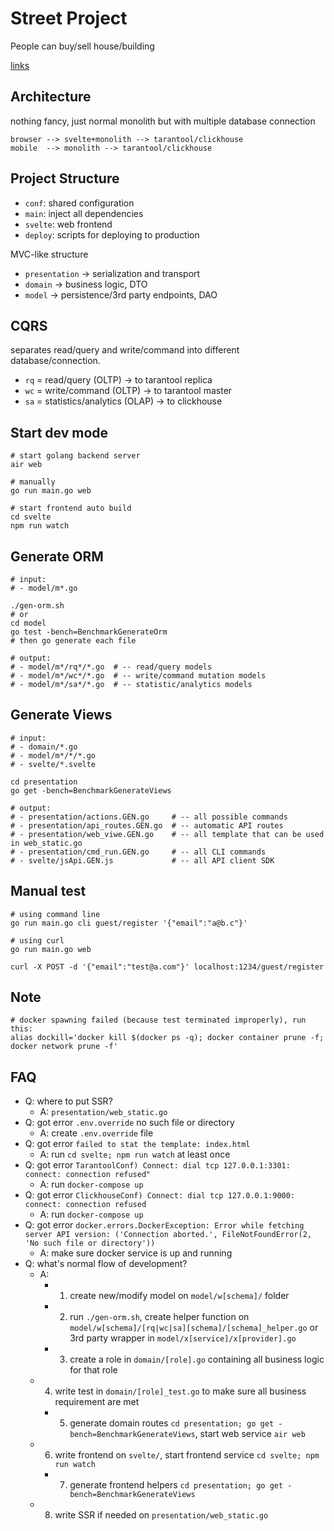 
# Street Project

People can buy/sell house/building

[links](https://docs.google.com/document/d/1ATjUVawcWBM_axQBJU2Xdcu2WkF4sz9-NSGCSDzBHJ8/edit)

## Architecture

nothing fancy, just normal monolith but with multiple database connection

```
browser --> svelte+monolith --> tarantool/clickhouse
mobile  --> monolith --> tarantool/clickhouse
```

## Project Structure

- `conf`: shared configuration
- `main`: inject all dependencies
- `svelte`: web frontend
- `deploy`: scripts for deploying to production

MVC-like structure

- `presentation` -> serialization and transport
- `domain` -> business logic, DTO
- `model` -> persistence/3rd party endpoints, DAO

## CQRS

separates read/query and write/command into different database/connection.

- `rq` = read/query (OLTP) -> to tarantool replica
- `wc` = write/command (OLTP) -> to tarantool master
- `sa` = statistics/analytics (OLAP) -> to clickhouse

## Start dev mode

```shell
# start golang backend server
air web

# manually
go run main.go web

# start frontend auto build 
cd svelte
npm run watch
```

## Generate ORM

```shell
# input: 
# - model/m*.go

./gen-orm.sh
# or
cd model
go test -bench=BenchmarkGenerateOrm
# then go generate each file

# output:
# - model/m*/rq*/*.go  # -- read/query models
# - model/m*/wc*/*.go  # -- write/command mutation models
# - model/m*/sa*/*.go  # -- statistic/analytics models
```

## Generate Views

```shell
# input: 
# - domain/*.go
# - model/m*/*/*.go
# - svelte/*.svelte

cd presentation
go get -bench=BenchmarkGenerateViews

# output:
# - presentation/actions.GEN.go     # -- all possible commands
# - presentation/api_routes.GEN.go  # -- automatic API routes
# - presentation/web_viwe.GEN.go    # -- all template that can be used in web_static.go
# - presentation/cmd_run.GEN.go     # -- all CLI commands
# - svelte/jsApi.GEN.js             # -- all API client SDK 
```

## Manual test

```shell
# using command line
go run main.go cli guest/register '{"email":"a@b.c"}'

# using curl
go run main.go web

curl -X POST -d '{"email":"test@a.com"}' localhost:1234/guest/register
```

## Note

```shell
# docker spawning failed (because test terminated improperly), run this:
alias dockill='docker kill $(docker ps -q); docker container prune -f; docker network prune -f'
```

## FAQ

- Q: where to put SSR?
  - A: `presentation/web_static.go`
- Q: got error `.env.override` no such file or directory
	- A: create `.env.override` file
- Q: got error `failed to stat the template: index.html`
  - A: run `cd svelte; npm run watch` at least once
- Q: got error `TarantoolConf) Connect: dial tcp 127.0.0.1:3301: connect: connection refused"`
  - A: run `docker-compose up`
- Q: got error `ClickhouseConf) Connect: dial tcp 127.0.0.1:9000: connect: connection refused`
  - A: run `docker-compose up`
- Q: got error `docker.errors.DockerException: Error while fetching server API version: ('Connection aborted.', FileNotFoundError(2, 'No such file or directory'))`
	- A: make sure docker service is up and running
- Q: what's normal flow of development?
	- A: 
		- 1. create new/modify model on `model/w[schema]/` folder
		- 2. run `./gen-orm.sh`, create helper function on `model/w[schema]/[rq|wc|sa][schema]/[schema]_helper.go` or 3rd party wrapper in `model/x[service]/x[provider].go`
		- 3. create a role in `domain/[role].go` containing all business logic for that role
    - 4. write test in `domain/[role]_test.go` to make sure all business requirement are met
		- 5. generate domain routes `cd presentation; go get -bench=BenchmarkGenerateViews`, start web service `air web`
    - 6. write frontend on `svelte/`, start frontend service `cd svelte; npm run watch`
		- 7. generate frontend helpers `cd presentation; go get -bench=BenchmarkGenerateViews`
    - 8. write SSR if needed on `presentation/web_static.go`

